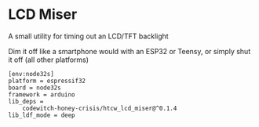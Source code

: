 # LCD Miser

A small utility for timing out an LCD/TFT backlight

Dim it off like a smartphone would with an ESP32 or Teensy, or simply shut it off (all other platforms)

```
[env:node32s]
platform = espressif32
board = node32s
framework = arduino
lib_deps = 
	codewitch-honey-crisis/htcw_lcd_miser@^0.1.4
lib_ldf_mode = deep
```